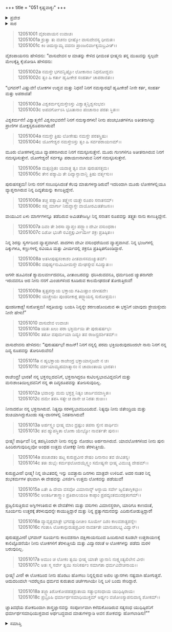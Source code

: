 +++
title = "051 ಕೃಷ್ಣವಾಕ್ಯಃ"
+++

<details><summary>ಪ್ರವೇಶ</summary>


।।   ಓಂ ಓಂ ನಮೋ ನಾರಾಯಣಾಯ।।   ಶ್ರೀ ವೇದವ್ಯಾಸಾಯ ನಮಃ ।।

ಶ್ರೀ ಕೃಷ್ಣದ್ವೈಪಾಯನ ವೇದವ್ಯಾಸ ವಿರಚಿತ  

**ಶ್ರೀ ಮಹಾಭಾರತ**

**ಶಾಂತಿ ಪರ್ವ**

**ರಾಜಧರ್ಮ ಪರ್ವ**

**ಅಧ್ಯಾಯ 51**

</details>

<details><summary>ಸಾರ</summary>



</details>


> 12051001 ವೈಶಂಪಾಯನ ಉವಾಚ।  
12051001a ಶ್ರುತ್ವಾ ತು ವಚನಂ ಭೀಷ್ಮೋ ವಾಸುದೇವಸ್ಯ ಧೀಮತಃ।  
12051001c ಕಿಂ ಚಿದುನ್ನಾಮ್ಯ ವದನಂ ಪ್ರಾಂಜಲಿರ್ವಾಕ್ಯಮಬ್ರವೀತ್।।

ವೈಶಂಪಾಯನನು ಹೇಳಿದನು: “ವಾಸುದೇವನ ಆ ಮಾತನ್ನು ಕೇಳಿದ ಧೀಮಂತ ಭೀಷ್ಮನು ತನ್ನ ಮುಖವನ್ನು ಸ್ವಲ್ಪವೇ ಮೇಲಕ್ಕೆತ್ತಿ ಕೈಜೋಡಿಸಿ ಹೇಳಿದನು:

> 12051002a ನಮಸ್ತೇ ಭಗವನ್ವಿಷ್ಣೋ ಲೋಕಾನಾಂ ನಿಧನೋದ್ಭವ।  
12051002c ತ್ವಂ ಹಿ ಕರ್ತಾ ಹೃಷೀಕೇಶ ಸಂಹರ್ತಾ ಚಾಪರಾಜಿತಃ।।

“ಭಗವನ್! ವಿಷ್ಣುವೇ! ಲೋಕಗಳ ಉದ್ಭವ ಮತ್ತು ನಿಧನ! ನಿನಗೆ ನಮಸ್ಕಾರವು! ಹೃಷೀಕೇಶ! ನೀನೇ ಕರ್ತ, ಸಂಹರ್ತ ಮತ್ತು ಅಪರಾಜಿತ!

> 12051003a ವಿಶ್ವಕರ್ಮನ್ನಮಸ್ತೇಽಸ್ತು ವಿಶ್ವಾತ್ಮನ್ವಿಶ್ವಸಂಭವ।  
12051003c ಅಪವರ್ಗೋಽಸಿ ಭೂತಾನಾಂ ಪಂಚಾನಾಂ ಪರತಃ ಸ್ಥಿತಃ।।

ವಿಶ್ವಕರ್ಮನೇ! ವಿಶ್ವಾತ್ಮನೇ! ವಿಶ್ವಸಂಭವನೇ! ನಿನಗೆ ನಮಸ್ಕಾರಗಳು! ನೀನು ಪಂಚಭೂತಗಳಿಗೂ ಅತೀತನಾಗಿದ್ದು ಪ್ರಾಣಿಗಳ ಮೋಕ್ಷಸ್ವರೂಪನಾಗಿರುವೆ!

> 12051004a ನಮಸ್ತೇ ತ್ರಿಷು ಲೋಕೇಷು ನಮಸ್ತೇ ಪರತಸ್ತ್ರಿಷು।  
12051004c ಯೋಗೇಶ್ವರ ನಮಸ್ತೇಽಸ್ತು ತ್ವಂ ಹಿ ಸರ್ವಪರಾಯಣಮ್।।

ಮೂರು ಲೋಕಗಳಲ್ಲಿಯೂ ವ್ಯಾಪಕನಾಗಿರುವ ನಿನಗೆ ನಮಸ್ಕರಿಸುತ್ತೇನೆ. ಮೂರು ಗುಣಗಳಿಗೂ ಅತೀತನಾಗಿರುವ ನಿನಗೆ ನಮಸ್ಕರಿಸುತ್ತೇನೆ. ಯೋಗೇಶ್ವರ! ಸರ್ವಕ್ಕೂ ಪರಾಯಣನಾಗಿರುವ ನಿನಗೆ ನಮಸ್ಕರಿಸುತ್ತೇನೆ.

> 12051005a ಮತ್ಸಂಶ್ರಿತಂ ಯದಾತ್ಥ ತ್ವಂ ವಚಃ ಪುರುಷಸತ್ತಮ।  
12051005c ತೇನ ಪಶ್ಯಾಮಿ ತೇ ದಿವ್ಯಾನ್ಭಾವಾನ್ಹಿ ತ್ರಿಷು ವರ್ತ್ಮಸು।।

ಪುರುಷಸತ್ತಮ! ನೀನು ನನಗೆ ಸಂಬಂಧಿಸಿದಂತೆ ಕೆಲವು ಮಾತುಗಳನ್ನಾಡಿರುವೆ! ಇದರಿಂದಾಗಿ ಮೂರು ಲೋಕಗಳಲ್ಲಿಯೂ ವ್ಯಾಪ್ತನಾಗಿರುವ ನಿನ್ನ ದಿವ್ಯತೆಯನ್ನು ಕಾಣುತ್ತಿದ್ದೇನೆ.

> 12051006a ತಚ್ಚ ಪಶ್ಯಾಮಿ ತತ್ತ್ವೇನ ಯತ್ತೇ ರೂಪಂ ಸನಾತನಮ್।  
12051006c ಸಪ್ತ ಮಾರ್ಗಾ ನಿರುದ್ಧಾಸ್ತೇ ವಾಯೋರಮಿತತೇಜಸಃ।।

ವಾಯುವಿನ ಏಳು ಮಾರ್ಗಗಳನ್ನೂ ತಡೆದಿರುವ ಅಮಿತತೇಜಸ್ವೀ ನಿನ್ನ ಸನಾತನ ರೂಪವನ್ನು ತತ್ತ್ವತಃ ನಾನು ಕಾಣುತ್ತಿದ್ದೇನೆ.

> 12051007a ದಿವಂ ತೇ ಶಿರಸಾ ವ್ಯಾಪ್ತಂ ಪದ್ಭ್ಯಾಂ ದೇವೀ ವಸುಂಧರಾ।  
12051007c ದಿಶೋ ಭುಜೌ ರವಿಶ್ಚಕ್ಷುರ್ವೀರ್ಯೇ ಶಕ್ರಃ ಪ್ರತಿಷ್ಠಿತಃ।।

ನಿನ್ನ ಶಿರಸ್ಸು ಸ್ವರ್ಗದಿಂದ ವ್ಯಾಪ್ತವಾಗಿದೆ. ಪಾದಗಳು ದೇವೀ ವಸುಂಧರೆಯಿಂದ ವ್ಯಾಪ್ತವಾಗಿವೆ. ನಿನ್ನ ಭುಜಗಳಲ್ಲಿ ದಿಕ್ಕುಗಳೂ,
ಕಣ್ಣುಗಳಲ್ಲಿ ರವಿಯೂ ಮತ್ತು ವೀರ್ಯದಲ್ಲಿ ಶಕ್ರನೂ ಪ್ರತಿಷ್ಠಿತಗೊಂಡಿದ್ದಾರೆ.

> 12051008a ಅತಸೀಪುಷ್ಪಸಂಕಾಶಂ ಪೀತವಾಸಸಮಚ್ಯುತಮ್।  
12051008c ವಪುರ್ಹ್ಯನುಮಿಮೀಮಸ್ತೇ ಮೇಘಸ್ಯೇವ ಸವಿದ್ಯುತಃ।।

ಅಗಸೇ ಹೂವಿನಂತೆ ಶ್ಯಾಮಲವರ್ಣದವನೂ, ಪೀತಾಂಬರವನ್ನು ಧರಿಸಿರುವವನೂ, ಧರ್ಮದಿಂದ ಚ್ಯುತನಾಗದೇ ಇರುವವನೂ ಆದ ನೀನು ನನಗೆ ಮಿಂಚುಗಳಿಂದ ಕೂಡಿರುವ ಕಾಲಮೇಘದಂತೆ ತೋರುತ್ತಿರುವೆ!

> 12051009a ತ್ವತ್ಪ್ರಪನ್ನಾಯ ಭಕ್ತಾಯ ಗತಿಮಿಷ್ಟಾಂ ಜಿಗೀಷವೇ।  
12051009c ಯಚ್ಚ್ರೇಯಃ ಪುಂಡರೀಕಾಕ್ಷ ತದ್ಧ್ಯಾಯಸ್ವ ಸುರೋತ್ತಮ।।

ಪುಂಡರೀಕಾಕ್ಷ! ಸುರೋತ್ತಮ! ಸದ್ಗತಿಯನ್ನು ಬಯಸಿ ನಿನ್ನನ್ನೇ ಶರಣುಹೊಂದಿರುವ ಈ ಭಕ್ತನಿಗೆ ಯಾವುದು ಶ್ರೇಯಸ್ಸೆಂದು ನೀನೇ ಹೇಳು!”

> 12051010 ವಾಸುದೇವ ಉವಾಚ।  
12051010a ಯತಃ ಖಲು ಪರಾ ಭಕ್ತಿರ್ಮಯಿ ತೇ ಪುರುಷರ್ಷಭ।  
12051010c ತತೋ ವಪುರ್ಮಯಾ ದಿವ್ಯಂ ತವ ರಾಜನ್ಪ್ರದರ್ಶಿತಮ್।।

ವಾಸುದೇವನು ಹೇಳಿದನು: “ಪುರುಷರ್ಷಭ! ರಾಜನ್! ನಿನಗೆ ನನ್ನಲ್ಲಿ ಪರಮ ಭಕ್ತಿಯಿರುವುದರಿಂದಲೇ ನಾನು ನಿನಗೆ ನನ್ನ ದಿವ್ಯ ರೂಪವನ್ನು ತೋರಿಸಿರುವೆನು!

> 12051011a ನ ಹ್ಯಭಕ್ತಾಯ ರಾಜೇಂದ್ರ ಭಕ್ತಾಯಾನೃಜವೇ ನ ಚ।  
12051011c ದರ್ಶಯಾಮ್ಯಹಮಾತ್ಮಾನಂ ನ ಚಾದಾಂತಾಯ ಭಾರತ।।

ರಾಜೇಂದ್ರ! ಭಾರತ! ನನ್ನ ಭಕ್ತನಲ್ಲದವನಿಗೆ, ಭಕ್ತನಾಗಿದ್ದರೂ ಕುಟಿಲಸ್ವಭಾವವಿದ್ದವನಿಗೆ ಮತ್ತು ಮನಃಶಾಂತಿಯಿಲ್ಲದವನಿಗೆ ನನ್ನ ಈ ದಿವ್ಯರೂಪವನ್ನು ತೋರಿಸುವುದಿಲ್ಲ.

> 12051012a ಭವಾಂಸ್ತು ಮಮ ಭಕ್ತಶ್ಚ ನಿತ್ಯಂ ಚಾರ್ಜವಮಾಸ್ಥಿತಃ।  
12051012c ದಮೇ ತಪಸಿ ಸತ್ಯೇ ಚ ದಾನೇ ಚ ನಿರತಃ ಶುಚಿಃ।।

ನೀನಾದರೋ ನನ್ನ ಭಕ್ತನಾಗಿರುವೆ. ನಿತ್ಯವೂ ಸರಳಸ್ವಭಾವದಿಂದಿರುವೆ. ನಿತ್ಯವೂ ನೀನು ಜಿತೇಂದ್ರಿಯ ಮತ್ತು ಶುಚಿಯಾಗಿದ್ದುಕೊಂಡು ಸತ್ಯ-ದಾನಗಳಲ್ಲಿ ನಿರತನಾಗಿರುವೆ!

> 12051013a ಅರ್ಹಸ್ತ್ವಂ ಭೀಷ್ಮ ಮಾಂ ದ್ರಷ್ಟುಂ ತಪಸಾ ಸ್ವೇನ ಪಾರ್ಥಿವ।  
12051013c ತವ ಹ್ಯುಪಸ್ಥಿತಾ ಲೋಕಾ ಯೇಭ್ಯೋ ನಾವರ್ತತೇ ಪುನಃ।।

ಭೀಷ್ಮ! ಪಾರ್ಥಿವ! ನಿನ್ನ ತಪಸ್ಸಿನಿಂದಲೇ ನೀನು ನನ್ನನ್ನು ನೋಡಲು ಅರ್ಹನಾಗಿರುವೆ. ಯಾವಲೋಕಗಳಿಂದ ನೀನು ಪುನಃ ಹಿಂದಿರುಗುವುದಿಲ್ಲವೋ ಅಂಥಹ ಉತ್ತಮ ಲೋಕಕ್ಕೇ ನೀನು ತೆರಳುತ್ತೀಯೆ.

> 12051014a ಪಂಚಾಶತಂ ಷಟ್ಚ ಕುರುಪ್ರವೀರ
       ಶೇಷಂ ದಿನಾನಾಂ ತವ ಜೀವಿತಸ್ಯ।  
> 12051014c ತತಃ ಶುಭೈಃ ಕರ್ಮಫಲೋದಯೈಸ್ತ್ವಂ
       ಸಮೇಷ್ಯಸೇ ಭೀಷ್ಮ ವಿಮುಚ್ಯ ದೇಹಮ್।।  

ಕುರುಪ್ರವೀರ! ಭೀಷ್ಮ! ನಿನ್ನ ಜೀವಿತದಲ್ಲಿ ಇನ್ನು ಐವತ್ತಾರು ದಿನಗಳು ಮಾತ್ರವೇ ಉಳಿದಿವೆ. ಅದರ ನಂತರ ನಿನ್ನ ಶುಭಕರ್ಮಗಳ ಫಲವಾಗಿ ಈ ದೇಹವನ್ನು ವಿಸರ್ಜಿಸಿ ಉತ್ತಮ ಲೋಕವನ್ನು ಪಡೆಯುವೆ!

> 12051015a ಏತೇ ಹಿ ದೇವಾ ವಸವೋ ವಿಮಾನಾನ್ಯ್
       ಆಸ್ಥಾಯ ಸರ್ವೇ ಜ್ವಲಿತಾಗ್ನಿಕಲ್ಪಾಃ।  
> 12051015c ಅಂತರ್ಹಿತಾಸ್ತ್ವಾಂ ಪ್ರತಿಪಾಲಯಂತಿ
       ಕಾಷ್ಠಾಂ ಪ್ರಪದ್ಯಂತಮುದಕ್ಪತಂಗಮ್।।  

ಪ್ರಜ್ವಲಿಸುತ್ತಿರುವ ಅಗ್ನಿಗಳಂತಿರುವ ಈ ದೇವತೆಗಳು ಮತ್ತು ವಸುಗಳು ವಿಮಾನಸ್ಥರಾಗಿ, ಯಾರಿಗೂ ಕಾಣದಂತೆ, ಸೂರ್ಯನು ಉತ್ತರಕ್ಕೆ ತೆರಳುವುದನ್ನೇ ಕಾಯುತ್ತಿದ್ದಾರೆ ಮತ್ತು ನಿನ್ನ ಪ್ರತ್ಯಾಗಮನವನ್ನು ಎದಿರುನೋಡುತ್ತಿದ್ದಾರೆ!

> 12051016a ವ್ಯಾವೃತ್ತಮಾತ್ರೇ ಭಗವತ್ಯುದೀಚೀಂ
       ಸೂರ್ಯೇ ದಿಶಂ ಕಾಲವಶಾತ್ಪ್ರಪನ್ನೇ।  
> 12051016c ಗಂತಾಸಿ ಲೋಕಾನ್ಪುರುಷಪ್ರವೀರ
       ನಾವರ್ತತೇ ಯಾನುಪಲಭ್ಯ ವಿದ್ವಾನ್।।  

ಪುರುಷಪ್ರವೀರ! ಭಗವಾನ್ ಸೂರ್ಯನು ಕಾಲವಶನಾಗಿ ದಕ್ಷಿಣಾಯನದಿಂದ ಹಿಂದಿರುಗಿದ ಕೂಡಲೇ ಉತ್ತರಾಯಣಕ್ಕೆ ಕಾಲಿಟ್ಟೊಡನೆಯೇ ನೀನು ಲೋಕಗಳಿಗೆ ತೆರಳುತ್ತೀಯೆ ಮತ್ತು ವಿದ್ವಾನರಂತೆ ಆ ಲೋಕಗಳನ್ನು ಪಡೆದು ಮರಳಿ ಬರುವುದಿಲ್ಲ.

> 12051017a ಅಮುಂ ಚ ಲೋಕಂ ತ್ವಯಿ ಭೀಷ್ಮ ಯಾತೇ
       ಜ್ಞಾನಾನಿ ನಂಕ್ಷ್ಯಂತ್ಯಖಿಲೇನ ವೀರ।  
> 12051017c ಅತಃ ಸ್ಮ ಸರ್ವೇ ತ್ವಯಿ ಸಂನಿಕರ್ಷಂ
       ಸಮಾಗತಾ ಧರ್ಮವಿವೇಚನಾಯ।।  

ಭೀಷ್ಮ! ವೀರ! ಈ ಲೋಕದಿಂದ ನೀನು ಹೊರಟು ಹೋಗಲು ನಿನ್ನಲ್ಲಿರುವ ಅಖಿಲ ಜ್ಞಾನಗಳು ನಷ್ಟವಾಗಿ ಹೋಗುತ್ತವೆ. ಆದುದರಿಂದಲೇ ಇವರೆಲ್ಲರೂ ಧರ್ಮದ ಕುರುತಾದ ಚರ್ಚೆಗಾಗಿಯೇ ನಿನ್ನ ಬಳಿ ಬಂದು ಸೇರಿದ್ದಾರೆ.

> 12051018a ತಜ್ಜ್ಞಾತಿಶೋಕೋಪಹತಶ್ರುತಾಯ
       ಸತ್ಯಾಭಿಸಂಧಾಯ ಯುಧಿಷ್ಠಿರಾಯ।  
> 12051018c ಪ್ರಬ್ರೂಹಿ ಧರ್ಮಾರ್ಥಸಮಾಧಿಯುಕ್ತಮ್
       ಅರ್ಥ್ಯಂ ವಚೋಽಸ್ಯಾಪನುದಾಸ್ಯ ಶೋಕಮ್।।  

ಜ್ಞಾತಿವಧೆಯ ಶೋಕದಿಂದಾಗಿ ಶಾಸ್ತ್ರಜ್ಞಾನವನ್ನು ಸಂಪೂರ್ಣವಾಗಿ ಕಳೆದುಕೊಂಡಿರುವ ಸತ್ಯಸಂಧ ಯುಧಿಷ್ಠಿರನಿಗೆ ಧರ್ಮಾರ್ಥಸಮಾಧಿಯುಕ್ತವಾದ ಅರ್ಥಬದ್ಧವಾದ ಮಾತುಗಳನ್ನಾಡಿ ಅವನ ಶೋಕವನ್ನು ಹೋಗಲಾಡಿಸು!””


<details><summary>ಸಮಾಪ್ತಿ</summary>

ಇತಿ ಶ್ರೀ ಮಹಾಭಾರತೇ ಶಾಂತಿಪರ್ವಣಿ ರಾಜಧರ್ಮಪರ್ವಣಿ ಕೃಷ್ಣವಾಕ್ಯೇ ಏಕಪಂಚಶತಮೋಽಧ್ಯಾಯಃ।।  
ಇದು ಶ್ರೀ ಮಹಾಭಾರತ ಶಾಂತಿಪರ್ವದ ರಾಜಧರ್ಮಪರ್ವದಲ್ಲಿ ಕೃಷ್ಣವಾಕ್ಯ ಎನ್ನುವ ಐವತ್ತೊಂದನೇ ಅಧ್ಯಾಯವು.

</details>
